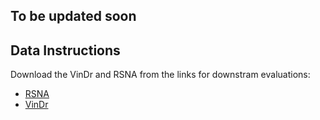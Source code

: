 ## To be updated soon


## Data Instructions

Download the VinDr and RSNA from the links for downstram evaluations:

- [RSNA](https://www.kaggle.com/competitions/rsna-breast-cancer-detection)
- [VinDr](vindr.ai/datasets/mammo)

